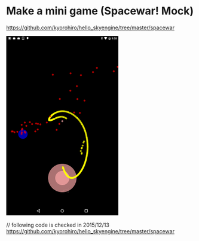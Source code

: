 # Make a mini game (Spacewar! Mock)

https://github.com/kyorohiro/hello_skyengine/tree/master/spacewar

![](screen.png)

// following code is checked in 2015/12/13
https://github.com/kyorohiro/hello_skyengine/tree/master/spacewar
